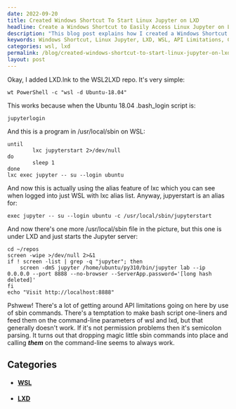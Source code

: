```yaml
---
date: 2022-09-20
title: Created Windows Shortcut To Start Linux Jupyter on LXD
headline: Create a Windows Shortcut to Easily Access Linux Jupyter on LXD
description: "This blog post explains how I created a Windows Shortcut (LXD.lnk) to start a Jupyter server on WSL, getting around API limitations and ensuring the command-line parameters of WSL and LXD work properly. With this shortcut, I can easily visit http://localhost:8888 and start the Jupyter server. Learn how I did it in this post!"
keywords: Windows Shortcut, Linux Jupyter, LXD, WSL, API Limitations, Command-line Parameters, Exec Command, Localhost, 8888
categories: wsl, lxd
permalink: /blog/created-windows-shortcut-to-start-linux-jupyter-on-lxd/
layout: post
---
```



Okay, I added LXD.lnk to the WSL2LXD repo. It's very simple:

    wt PowerShell -c "wsl -d Ubuntu-18.04"

This works because when the Ubuntu 18.04 .bash_login script is:

    jupyterlogin

And this is a program in /usr/local/sbin on WSL:

    until
            lxc jupyterstart 2>/dev/null
    do
            sleep 1
    done
    lxc exec jupyter -- su --login ubuntu

And now this is actually using the alias feature of lxc which you can see when
logged into just WSL with lxc alias list. Anyway, jupyerstart is an alias for:

    exec jupyter -- su --login ubuntu -c /usr/local/sbin/jupyterstart

And now there's one more /usr/local/sbin file in the picture, but this one is
under LXD and just starts the Jupyter server:

    cd ~/repos
    screen -wipe >/dev/null 2>&1
    if ! screen -list | grep -q "jupyter"; then
        screen -dmS jupyter /home/ubuntu/py310/bin/jupyter lab --ip 0.0.0.0 --port 8888 --no-browser --ServerApp.password='[long hash deleted]'
    fi
    echo "Visit http://localhost:8888"

Pshwew! There's a lot of getting around API limitations going on here by use of
sbin commands. There's a temptation to make bash script one-liners and feed
them on the command-line parameters of wsl and lxd, but that generally doesn't
work. If it's not permission problems then it's semicolon parsing. It turns out
that dropping magic little sbin commands into place and calling ***them*** on
the command-line seems to always work.



## Categories

<ul>
<li><h4><a href='/wsl/'>WSL</a></h4></li>
<li><h4><a href='/lxd/'>LXD</a></h4></li></ul>